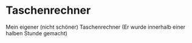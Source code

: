 # Taschenrechner
Mein eigener (nicht schöner) Taschenrechner (Er wurde innerhalb einer halben Stunde gemacht)

